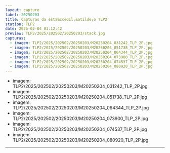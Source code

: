 ```yaml
---
layout: capture
label: 20250203
title: Capturas da esta&ccedil;&atilde;o TLP2
station: TLP2
date: 2025-02-04 03:12:42
preview: TLP2/2025/202502/20250203/stack.jpg
capturas:
  - imagem: TLP2/2025/202502/20250203/M20250204_031242_TLP_2P.jpg
  - imagem: TLP2/2025/202502/20250203/M20250204_051738_TLP_2P.jpg
  - imagem: TLP2/2025/202502/20250203/M20250204_064344_TLP_2P.jpg
  - imagem: TLP2/2025/202502/20250203/M20250204_073900_TLP_2P.jpg
  - imagem: TLP2/2025/202502/20250203/M20250204_074537_TLP_2P.jpg
  - imagem: TLP2/2025/202502/20250203/M20250204_080920_TLP_2P.jpg
---
```

  - imagem: TLP2/2025/202502/20250203/M20250204_031242_TLP_2P.jpg
  - imagem: TLP2/2025/202502/20250203/M20250204_051738_TLP_2P.jpg
  - imagem: TLP2/2025/202502/20250203/M20250204_064344_TLP_2P.jpg
  - imagem: TLP2/2025/202502/20250203/M20250204_073900_TLP_2P.jpg
  - imagem: TLP2/2025/202502/20250203/M20250204_074537_TLP_2P.jpg
  - imagem: TLP2/2025/202502/20250203/M20250204_080920_TLP_2P.jpg
---
